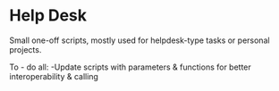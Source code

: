 # Help Desk

Small one-off scripts, mostly used for helpdesk-type tasks or personal projects.

To - do all:
-Update scripts with parameters & functions for better interoperability & calling
